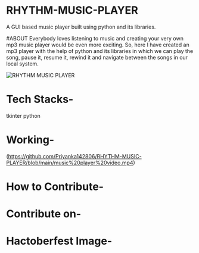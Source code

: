 # RHYTHM-MUSIC-PLAYER
A GUI based music player built using python and its libraries.

#ABOUT
Everybody loves listening to  music and creating your very own mp3 music player would be even more exciting. So, here I have created an mp3 player with the help of python and its libraries in which we can play the song, pause it, resume it, rewind it and navigate between the songs in our local system.

![RHYTHM MUSIC PLAYER](https://user-images.githubusercontent.com/66913821/121918342-97576980-cd53-11eb-89e8-8ee709a454d5.png)

# Tech Stacks-
tkinter
python

# Working-


(https://github.com/Priyanka142806/RHYTHM-MUSIC-PLAYER/blob/main/music%20player%20video.mp4)

# How to Contribute-


# Contribute on-


# Hactoberfest Image-
